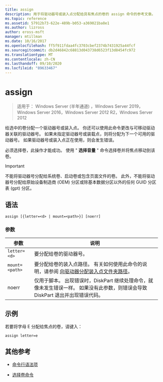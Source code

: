 ```yaml
---
title: assign
description: 用于将驱动器号或装入点分配给具有焦点的卷的 assign 命令的参考文章。
ms.topic: reference
ms.assetid: 57912b73-622e-489b-b053-a369021ba8e1
ms.author: lizross
author: eross-msft
manager: mtillman
ms.date: 10/16/2017
ms.openlocfilehash: ff5f911fdaa4fc3703cbef2374b7431925a44fcf
ms.sourcegitcommit: db2d46842c68813d043738d6523f13d8454fc972
ms.translationtype: MT
ms.contentlocale: zh-CN
ms.lasthandoff: 09/10/2020
ms.locfileid: "89633467"
---
```

# <a name="assign"></a>assign

> 适用于： Windows Server (半年通道) ，Windows Server 2019，Windows Server 2016，Windows Server 2012 R2，Windows Server 2012

给选中的卷分配一个驱动器号或装入点。 你还可以使用此命令更改与可移动驱动器关联的驱动器号。 如果未指定驱动器号或装载点，则将分配为下一个可用的驱动器号。 如果驱动器号或装入点正在使用，则会发生错误。

必须选择卷，此操作才能成功。 使用 " **选择音量** " 命令选择卷并将焦点移动到该卷。

> [!IMPORTANT]
> 不能将驱动器号分配给系统卷、启动卷或包含页面文件的卷。 此外，不能将驱动器号分配给原始设备制造商 (OEM) 分区或除基本数据分区以外的任何 GUID 分区表 (gpt) 分区。

## <a name="syntax"></a>语法

```
assign [{letter=<d> | mount=<path>}] [noerr]
```

### <a name="parameters"></a>参数

| 参数 | 说明 |
| --------- | ----------- |
| `letter=<d>` | 要分配给卷的驱动器号。 |
| `mount=<path>` | 要分配给卷的装入点路径。 有关如何使用此命令的说明，请参阅 [向驱动器分配装入点文件夹路径](../../storage/disk-management/assign-a-mount-point-folder-path-to-a-drive.md)。 |
| noerr | 仅用于脚本。 出现错误时，DiskPart 继续处理命令，就像未发生错误一样。 如果没有此参数，则错误会导致 DiskPart 退出并出现错误代码。 |

## <a name="examples"></a>示例

若要将字母 E 分配给焦点的卷，请键入：

```
assign letter=e
```

## <a name="additional-references"></a>其他参考

- [命令行语法项](command-line-syntax-key.md)

- [选择卷命令](select-volume.md)
